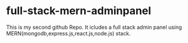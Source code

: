 # full-stack-mern-adminpanel
This is my second github Repo. It icludes a full stack admin panel using MERN(mongodb,express.js,react.js,node.js) stack.
